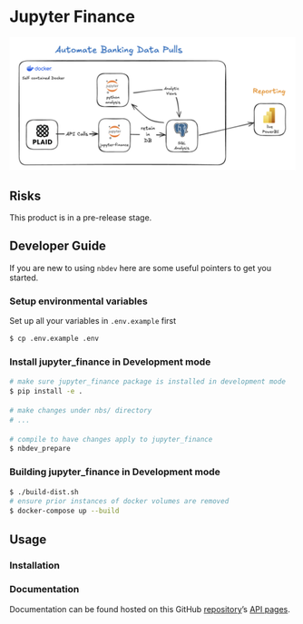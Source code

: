 # Jupyter Finance


<!-- WARNING: THIS FILE WAS AUTOGENERATED! DO NOT EDIT! -->

![finances.png](./img/finances.png)

## Risks

This product is in a pre-release stage.

## Developer Guide

If you are new to using `nbdev` here are some useful pointers to get you
started.

### Setup environmental variables

Set up all your variables in `.env.example` first

``` sh
$ cp .env.example .env
```

### Install jupyter_finance in Development mode

``` sh
# make sure jupyter_finance package is installed in development mode
$ pip install -e .

# make changes under nbs/ directory
# ...

# compile to have changes apply to jupyter_finance
$ nbdev_prepare
```

### Building jupyter_finance in Development mode

``` sh
$ ./build-dist.sh
# ensure prior instances of docker volumes are removed
$ docker-compose up --build
```

## Usage

### Installation

### Documentation

Documentation can be found hosted on this GitHub
[repository](https://github.com/billthan/jupyter-finance)’s [API
pages](https://billthan.github.io/jupyter-finance/).
